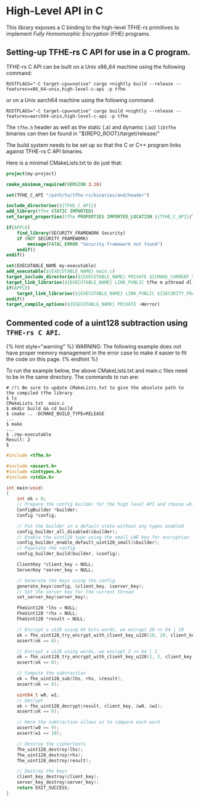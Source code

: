 # High-Level API in C 

This library exposes a C binding to the high-level TFHE-rs primitives to implement _Fully Homomorphic Encryption_ (FHE) programs.

## Setting-up TFHE-rs C API for use in a C program.

TFHE-rs C API can be built on a Unix x86\_64 machine using the following command:

```shell
RUSTFLAGS="-C target-cpu=native" cargo +nightly build --release --features=x86_64-unix,high-level-c-api -p tfhe
```

or on a Unix aarch64 machine using the following command:

```shell
RUSTFLAGS="-C target-cpu=native" cargo build +nightly --release --features=aarch64-unix,high-level-c-api -p tfhe
```

The `tfhe.h` header as well as the static (.a) and dynamic (.so) `libtfhe` binaries can then be found in "${REPO\_ROOT}/target/release/"

The build system needs to be set up so that the C or C++ program links against TFHE-rs C API binaries.

Here is a minimal CMakeLists.txt to do just that:

```cmake
project(my-project)

cmake_minimum_required(VERSION 3.16)

set(TFHE_C_API "/path/to/tfhe-rs/binaries/and/header")

include_directories(${TFHE_C_API})
add_library(tfhe STATIC IMPORTED)
set_target_properties(tfhe PROPERTIES IMPORTED_LOCATION ${TFHE_C_API}/libtfhe.a)

if(APPLE)
    find_library(SECURITY_FRAMEWORK Security)
    if (NOT SECURITY_FRAMEWORK)
        message(FATAL_ERROR "Security framework not found")
    endif()
endif()

set(EXECUTABLE_NAME my-executable)
add_executable(${EXECUTABLE_NAME} main.c)
target_include_directories(${EXECUTABLE_NAME} PRIVATE ${CMAKE_CURRENT_SOURCE_DIR})
target_link_libraries(${EXECUTABLE_NAME} LINK_PUBLIC tfhe m pthread dl)
if(APPLE)
    target_link_libraries(${EXECUTABLE_NAME} LINK_PUBLIC ${SECURITY_FRAMEWORK})
endif()
target_compile_options(${EXECUTABLE_NAME} PRIVATE -Werror)
```

## Commented code of a uint128 subtraction using `TFHE-rs C API`.

{% hint style="warning" %}
WARNING: The following example does not have proper memory management in the error case to make it easier to fit the code on this page.
{% endhint %}

To run the example below, the above CMakeLists.txt and main.c files need to be in the same directory. The commands to run are:

```shell
# /!\ Be sure to update CMakeLists.txt to give the absolute path to the compiled tfhe library
$ ls
CMakeLists.txt  main.c
$ mkdir build && cd build
$ cmake .. -DCMAKE_BUILD_TYPE=RELEASE
...
$ make
...
$ ./my-executable
Result: 2
$
```

```c
#include <tfhe.h>

#include <assert.h>
#include <inttypes.h>
#include <stdio.h>

int main(void)
{
    int ok = 0;
    // Prepare the config builder for the high level API and choose which types to enable
    ConfigBuilder *builder;
    Config *config;

    // Put the builder in a default state without any types enabled
    config_builder_all_disabled(&builder);
    // Enable the uint128 type using the small LWE key for encryption
    config_builder_enable_default_uint128_small(&builder);
    // Populate the config
    config_builder_build(builder, &config);

    ClientKey *client_key = NULL;
    ServerKey *server_key = NULL;

    // Generate the keys using the config
    generate_keys(config, &client_key, &server_key);
    // Set the server key for the current thread
    set_server_key(server_key);

    FheUint128 *lhs = NULL;
    FheUint128 *rhs = NULL;
    FheUint128 *result = NULL;

    // Encrypt a u128 using 64 bits words, we encrypt 20 << 64 | 10
    ok = fhe_uint128_try_encrypt_with_client_key_u128(10, 20, client_key, &lhs);
    assert(ok == 0);

    // Encrypt a u128 using words, we encrypt 2 << 64 | 1
    ok = fhe_uint128_try_encrypt_with_client_key_u128(1, 2, client_key, &rhs);
    assert(ok == 0);

    // Compute the subtraction
    ok = fhe_uint128_sub(lhs, rhs, &result);
    assert(ok == 0);

    uint64_t w0, w1;
    // Decrypt
    ok = fhe_uint128_decrypt(result, client_key, &w0, &w1);
    assert(ok == 0);

    // Here the subtraction allows us to compare each word
    assert(w0 == 9);
    assert(w1 == 18);

    // Destroy the ciphertexts
    fhe_uint128_destroy(lhs);
    fhe_uint128_destroy(rhs);
    fhe_uint128_destroy(result);

    // Destroy the keys
    client_key_destroy(client_key);
    server_key_destroy(server_key);
    return EXIT_SUCCESS;
}
```
